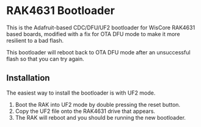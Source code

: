 # RAK4631 Bootloader

This is the Adafruit-based CDC/DFU/UF2 bootloader for WisCore RAK4631 based boards, modified with a fix for OTA DFU mode to make it more resilient to a bad flash.

This bootloader will reboot back to OTA DFU mode after an unsuccessful flash so that you can try again.

## Installation

The easiest way to install the bootloader is with UF2 mode.
1. Boot the RAK into UF2 mode by double pressing the reset button.
2. Copy the UF2 file onto the RAK4631 drive that appears.
3. The RAK will reboot and you should be running the new bootloader.

